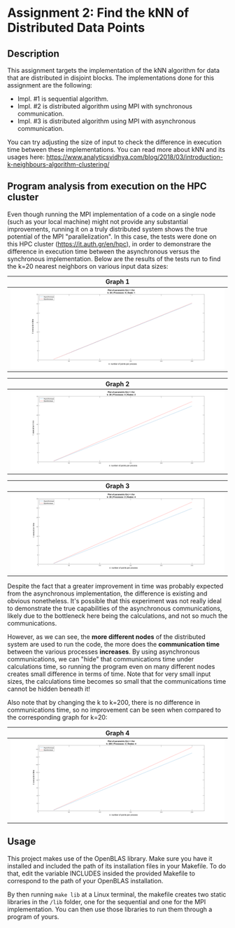 # Assignment 2: Find the kNN of Distributed Data Points

## Description

This assignment targets the implementation of the kNN algorithm for data that are distributed in disjoint
blocks. The implementations done for this assignment are the following:
- Impl. #1 is sequential algorithm.
- Impl. #2 is distributed algorithm using MPI with synchronous communication.
- Impl. #3 is distributed algorithm using MPI with asynchronous communication.

You can try adjusting the size of input to check the difference in execution time between these implementations. 
You can read more about kNN and its usages here: 
https://www.analyticsvidhya.com/blog/2018/03/introduction-k-neighbours-algorithm-clustering/

## Program analysis from execution on the HPC cluster 

Even though running the MPI implementation of a code on a single node (such as your local machine) might not provide any 
substantial improvements, running it on a truly distributed system shows the true potential of the MPI "parallelization".
In this case, the tests were done on this HPC cluster (https://it.auth.gr/en/hpc), in order to demonstrare the difference in execution time between the asynchronous versus the synchronous implementation. Below are the results of the tests run to find the k=20 nearest neighbors on various input data sizes:

|Graph 1      |
| :---------: |
| ![graph 1](https://github.com/thanasisKirmizis/parallelAndDistributedSystems/blob/master/Assignment%202/graphs/b18.png)| 

|Graph 2   |
| :---------: |
|![graph 2](https://github.com/thanasisKirmizis/parallelAndDistributedSystems/blob/master/Assignment%202/graphs/b24.png)| 

| Graph 3 |
|:---------: |
|![graph 3](https://github.com/thanasisKirmizis/parallelAndDistributedSystems/blob/master/Assignment%202/graphs/b42.png)|

Despite the fact that a greater improvement in time was probably expected from the asynchronous implementation, the difference is existing and obvious nonetheless. It's possible that this experiment was not really ideal to demonstrate the true capabilities of the asynchronous communications, likely due to the bottleneck here being the calculations, and not so much the communications.

However, as we can see, the **more different nodes** of the distributed system are used to run the code, the more does the **communication time** between the various processes **increases**. By using asynchronous communications, we can "hide" that communications time under calculations time, so running the program even on many different nodes creates small difference in terms of time.
Note that for very small input sizes, the calculations time becomes so small that the communications time cannot be hidden beneath it!

Also note that by changing the k to k=200, there is no difference in communications time, so no improvement can be seen when compared to the corresponding graph for k=20:

|Graph 4   |
| :---------: |
|![graph 4](https://github.com/thanasisKirmizis/parallelAndDistributedSystems/blob/master/Assignment%202/graphs/b42_k200.png)|


## Usage

This project makes use of the OpenBLAS library. Make sure you have it installed and included the path
of its installation files in your Makefile. To do that, edit the variable INCLUDES insided the provided Makefile to
correspond to the path of your OpenBLAS installation.

By then running `make lib` at a Linux terminal, the makefile creates two static libraries in the `/lib` folder, one for
the sequential and one for the MPI implementation. 
You can then use those libraries to run them through a program of yours.
